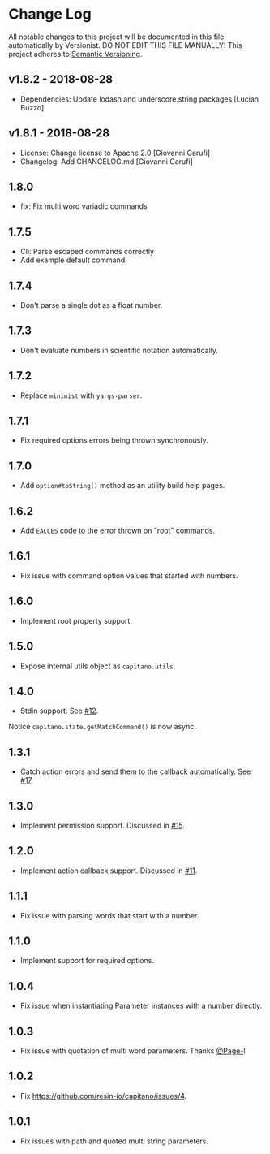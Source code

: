 # Change Log

All notable changes to this project will be documented in this file
automatically by Versionist. DO NOT EDIT THIS FILE MANUALLY!
This project adheres to [Semantic Versioning](http://semver.org/).

## v1.8.2 - 2018-08-28

* Dependencies: Update lodash and underscore.string packages [Lucian Buzzo]

## v1.8.1 - 2018-08-28

* License: Change license to Apache 2.0 [Giovanni Garufi]
* Changelog: Add CHANGELOG.md [Giovanni Garufi]

## 1.8.0

* fix: Fix multi word variadic commands

## 1.7.5

* Cli: Parse escaped commands correctly
* Add example default command

## 1.7.4

* Don't parse a single dot as a float number.

## 1.7.3

* Don't evaluate numbers in scientific notation automatically.

## 1.7.2

* Replace `minimist` with `yargs-parser`.

## 1.7.1

* Fix required options errors being thrown synchronously.

## 1.7.0

* Add `option#toString()` method as an utility build help pages.

## 1.6.2

* Add `EACCES` code to the error thrown on "root" commands.

## 1.6.1

* Fix issue with command option values that started with numbers.

## 1.6.0

* Implement root property support.

## 1.5.0

* Expose internal utils object as `capitano.utils`.

## 1.4.0

* Stdin support. See [#12](https://github.com/resin-io/capitano/issues/12).

Notice `capitano.state.getMatchCommand()` is now async.

## 1.3.1

* Catch action errors and send them to the callback automatically. See [#17](https://github.com/resin-io/capitano/pull/17).

## 1.3.0

* Implement permission support. Discussed in [#15](https://github.com/resin-io/capitano/issues/15).

## 1.2.0

* Implement action callback support. Discussed in [#11](https://github.com/resin-io/capitano/issues/11).

## 1.1.1

* Fix issue with parsing words that start with a number.

## 1.1.0

* Implement support for required options.

## 1.0.4

* Fix issue when instantiating Parameter instances with a number directly.

## 1.0.3

* Fix issue with quotation of multi word parameters. Thanks [@Page-](https://github.com/Page-)!

## 1.0.2

* Fix https://github.com/resin-io/capitano/issues/4.

## 1.0.1

* Fix issues with path and quoted multi string parameters.
